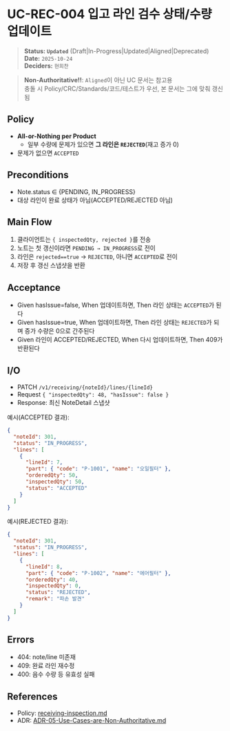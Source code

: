 # UC-REC-004 입고 라인 검수 상태/수량 업데이트

> **Status: `Updated`**   (Draft|In-Progress|Updated|Aligned|Deprecated)  
> **Date:** `2025-10-24`  
> **Deciders:** `현희찬`

> **Non-Authoritative!!**: `Aligned`이 아닌 UC 문서는 참고용  
> 충돌 시 Policy/CRC/Standards/코드/테스트가 우선, 본 문서는 그에 맞춰 갱신됨

## Policy

- **All-or-Nothing per Product**
    - 일부 수량에 문제가 있으면 **그 라인은 `REJECTED`**(재고 증가 0)
- 문제가 없으면 `ACCEPTED`

## Preconditions

- Note.status ∈ {PENDING, IN_PROGRESS}
- 대상 라인이 완료 상태가 아님(ACCEPTED/REJECTED 아님)

## Main Flow

1) 클라이언트는 `{ inspectedQty, rejected }`를 전송
2) 노트는 첫 갱신이라면 `PENDING → IN_PROGRESS`로 전이
3) 라인은 `rejected==true` → `REJECTED`, 아니면 `ACCEPTED`로 전이
4) 저장 후 갱신 스냅샷을 반환

## Acceptance

- Given hasIssue=false,
  When 업데이트하면,
  Then 라인 상태는 `ACCEPTED`가 된다
- Given hasIssue=true,
  When 업데이트하면,
  Then 라인 상태는 `REJECTED`가 되며 증가 수량은 0으로 간주된다
- Given 라인이 ACCEPTED/REJECTED,
  When 다시 업데이트하면,
  Then 409가 반환된다

## I/O

- PATCH `/v1/receiving/{noteId}/lines/{lineId}`
- Request `{ "inspectedQty": 48, "hasIssue": false }`
- Response: 최신 NoteDetail 스냅샷

예시(ACCEPTED 결과):
```json
{
  "noteId": 301,
  "status": "IN_PROGRESS",
  "lines": [
    {
      "lineId": 7,
      "part": { "code": "P-1001", "name": "오일필터" },
      "orderedQty": 50,
      "inspectedQty": 50,
      "status": "ACCEPTED"
    }
  ]
}
```

예시(REJECTED 결과):
```json
{
  "noteId": 301,
  "status": "IN_PROGRESS",
  "lines": [
    {
      "lineId": 8,
      "part": { "code": "P-1002", "name": "에어필터" },
      "orderedQty": 40,
      "inspectedQty": 0,
      "status": "REJECTED",
      "remark": "파손 발견"
    }
  ]
}
```

## Errors

- 404: note/line 미존재
- 409: 완료 라인 재수정
- 400: 음수 수량 등 유효성 실패

## References
- Policy: [receiving-inspection.md](../../policy/receiving-inspection.md)
- ADR: [ADR-05-Use-Cases-are-Non-Authoritative.md](../../adr/ADR-05-Use-Cases-are-Non-Authoritative.md)
